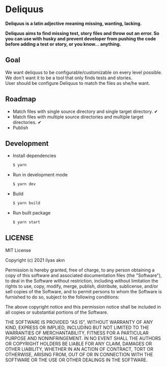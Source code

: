 # Deliquus

**Deliquus is a latin adjective meaning missing, wanting, lacking.**

**Deliquus aims to find missing test, story files and throw out an error. So you can use with husky and prevent developer from pushing the code before adding a test or story, or you know... anything.**

## Goal

We want deliquus to be configurable/customizable on every level possible.  
We don't want it to be a tool that only finds tests and stories.  
User should be configure Deliquus to match the files as she/he want.

## Roadmap

- Match files with single source directory and single target directory. ✔
- Match files with multiple source directories and multiple target directories. ✔
- Publish

## Development

- Install dependencies

  ```bash
  $ yarn
  ```

- Run in development mode

  ```bash
  $ yarn dev
  ```

- Build

  ```bash
  $ yarn build
  ```

- Run built package

  ```bash
  $ yarn start
  ```

## LICENSE

MIT License

Copyright (c) 2021 ilyas akın

Permission is hereby granted, free of charge, to any person obtaining a copy
of this software and associated documentation files (the "Software"), to deal
in the Software without restriction, including without limitation the rights
to use, copy, modify, merge, publish, distribute, sublicense, and/or sell
copies of the Software, and to permit persons to whom the Software is
furnished to do so, subject to the following conditions:

The above copyright notice and this permission notice shall be included in all
copies or substantial portions of the Software.

THE SOFTWARE IS PROVIDED "AS IS", WITHOUT WARRANTY OF ANY KIND, EXPRESS OR
IMPLIED, INCLUDING BUT NOT LIMITED TO THE WARRANTIES OF MERCHANTABILITY,
FITNESS FOR A PARTICULAR PURPOSE AND NONINFRINGEMENT. IN NO EVENT SHALL THE
AUTHORS OR COPYRIGHT HOLDERS BE LIABLE FOR ANY CLAIM, DAMAGES OR OTHER
LIABILITY, WHETHER IN AN ACTION OF CONTRACT, TORT OR OTHERWISE, ARISING FROM,
OUT OF OR IN CONNECTION WITH THE SOFTWARE OR THE USE OR OTHER DEALINGS IN THE
SOFTWARE.

